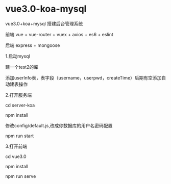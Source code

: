 # vue3.0-koa-mysql
vue3.0+koa+mysql 搭建后台管理系统

前端  vue + vue-router + vuex + axios + es6  + eslint

后端 express + mongoose

1.启动mysql

建一个test2的库

添加userInfo表，表字段（username，userpwd，createTime）后期有空添加自动建表操作


2.打开服务端

 cd server-koa
 
 npm install
 
 修改config/default.js,改成你数据库的用户名密码配置
 
 npm run start
 
3.打开前端

 cd vue3.0
 
 npm install

 npm run serve
